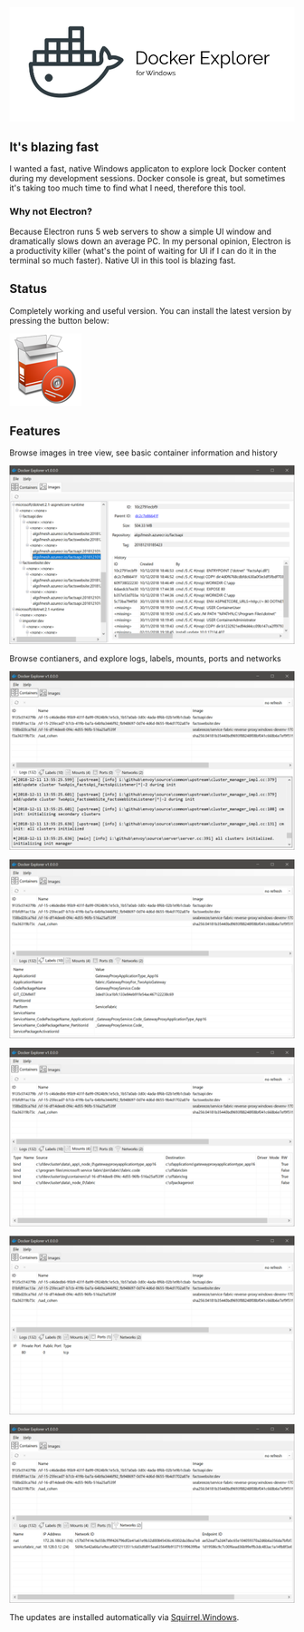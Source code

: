 ![](img/doc-banner.png)

## It's blazing fast

I wanted a fast, native Windows applicaton to explore lock Docker content during my development sessions. Docker console is great, but sometimes it's taking too much time to find what I need, therefore this tool.

### Why not Electron?

Because Electron runs 5 web servers to show a simple UI window and dramatically slows down an average PC. In my personal opinion, Electron is a productivity killer (what's the point of waiting for UI if I can do it in the terminal so much faster). Native UI in this tool is blazing fast.


## Status

Completely working and useful version. You can install the latest version by pressing the button below:

[![](img/install.png)](http://i.isolineltd.com/dockerexplorer/Setup.exe)

## Features

Browse images in tree view, see basic container information and history

![Images History](img/images-history.png)

Browse contianers, and explore logs, labels, mounts, ports and networks

![Containers Logs](img/containers-logs.png)

![Containers Labels](img/containers-labels.png)

![Containers Mounts](img/containers-mounts.png)

![Containers Ports](img/containers-ports.png)

![Containers Networks](img/containers-networks.png)

The updates are installed automatically via [Squirrel.Windows](https://github.com/Squirrel/Squirrel.Windows).

